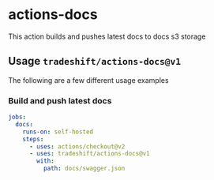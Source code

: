 # actions-docs

This action builds and pushes latest docs to docs s3 storage

## Usage `tradeshift/actions-docs@v1`

The following are a few different usage examples

### Build and push latest docs

```yaml
jobs:
  docs:
    runs-on: self-hosted
    steps:
      - uses: actions/checkout@v2
      - uses: tradeshift/actions-docs@v1
        with:
          path: docs/swagger.json
```

